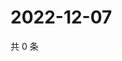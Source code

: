 # 2022-12-07

共 0 条

<!-- BEGIN WEIBO -->
<!-- 最后更新时间 Wed Dec 07 2022 06:13:41 GMT+0800 (China Standard Time) -->

<!-- END WEIBO -->
